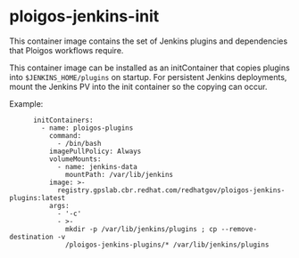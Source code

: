 # ploigos-jenkins-init

This container image contains the set of Jenkins plugins and dependencies that Ploigos workflows require.

This container image can be installed as an initContainer that copies plugins into `$JENKINS_HOME/plugins` on
startup. For persistent Jenkins deployments, mount the Jenkins PV into the init container so the copying can
occur.

Example:
```
      initContainers:
        - name: ploigos-plugins
          command:
            - /bin/bash
          imagePullPolicy: Always
          volumeMounts:
            - name: jenkins-data
              mountPath: /var/lib/jenkins
          image: >-
            registry.gpslab.cbr.redhat.com/redhatgov/ploigos-jenkins-plugins:latest
          args:
            - '-c'
            - >-
              mkdir -p /var/lib/jenkins/plugins ; cp --remove-destination -v
              /ploigos-jenkins-plugins/* /var/lib/jenkins/plugins
```
